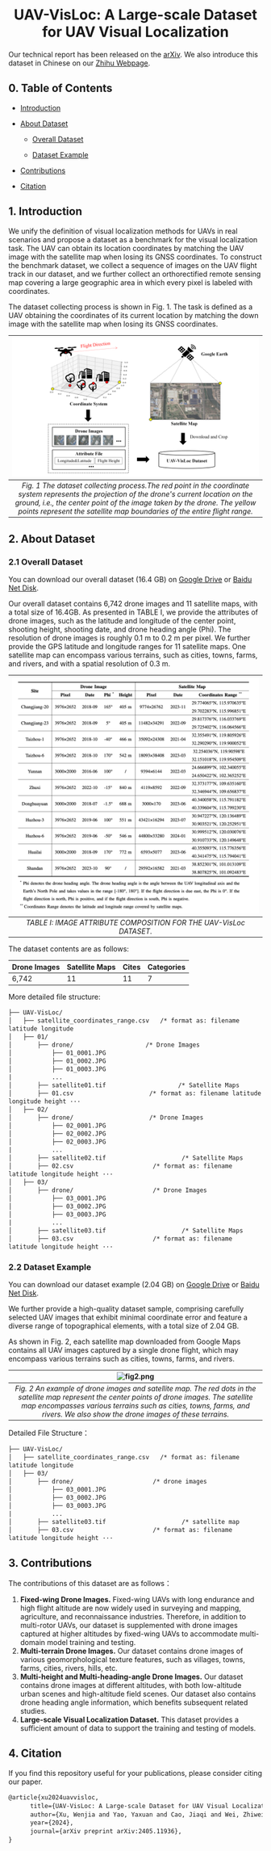 <h1 align="center"> UAV-VisLoc: A Large-scale Dataset for UAV Visual Localization </h1>

Our technical report has been released on the [arXiv](https://arxiv.org/abs/2405.11936). We also introduce this dataset in Chinese on our [Zhihu Webpage](https://zhuanlan.zhihu.com/p/699030211).

## 0. Table of Contents

* [Introduction](#1-introduction)

* [About Dataset](#2-about-dataset)

  * [Overall Dataset](#21-overall-dataset) 

  * [Dataset Example](#22-dataset-example)

* [Contributions](#3-contributions)

* [Citation](#4-citation)

## 1. Introduction
We unify the definition of visual localization methods for UAVs in real scenarios and propose a dataset as a benchmark for the visual localization task. The UAV can obtain its location coordinates by matching the UAV image with the satellite map when losing its GNSS coordinates. To construct the benchmark dataset, we collect a sequence of images on the UAV flight track in our dataset, and we further collect an orthorectified remote sensing map covering a large geographic area in which every pixel is labeled with coordinates.

The dataset collecting process is shown in Fig. 1. The task is defined as a UAV obtaining the coordinates of its current location by matching the down image with the satellite map when losing its GNSS coordinates.


| ![fig1.png](https://github.com/IntelliSensing/UAV-VisLoc/blob/main/img/fig1.png) | 
|:--:| 
| *Fig. 1 The dataset collecting process.The red point in the coordinate system represents the projection of the drone's current location on the ground, i.e., the center point of the image taken by the drone. The yellow points represent the satellite map boundaries of the entire flight range.* |

## 2. About Dataset

### 2.1 Overall Dataset

You can download our overall dataset (16.4 GB) on [Google Drive](https://drive.google.com/file/d/1xYODANyilEMM3CfWh85APwkTHQeLTcCT/view?usp=sharing) or [Baidu Net Disk](https://pan.baidu.com/s/13zgbP3Kjk1FDfZ47fBaC0g?pwd=rsai ).

Our overall dataset contains 6,742 drone images and 11 satellite maps, with a total size of 16.4GB. As presented in TABLE I, we provide the attributes of drone images, such as the latitude and longitude of the center point, shooting height, shooting date, and drone heading angle (Phi). The resolution of drone images is roughly 0.1 m to 0.2 m per pixel. We further provide the GPS latitude and longitude ranges for 11 satellite maps. One satellite map can encompass various terrains, such as cities, towns, farms, and rivers, and with a spatial resolution of 0.3 m. 


| ![table2.png](https://github.com/IntelliSensing/UAV-VisLoc/blob/main/img/table2.png)| 
|:--:| 
| *TABLE I: IMAGE ATTRIBUTE COMPOSITION FOR THE UAV-VisLoc DATASET.* |



The dataset contents are as follows:

| Drone Images | Satellite Maps | Cites | Categories |
| ------------ | -------------- | ----- | ---------- |
| 6,742        | 11             | 11    | 7          |


More detailed file structure:

```
├── UAV-VisLoc/
│   ├── satellite_coordinates_range.csv   /* format as: filename latitude longitude
│   ├── 01/
│       ├── drone/                    /* Drone Images
│           ├── 01_0001.JPG
│           ├── 01_0002.JPG
│           ├── 01_0003.JPG
|           ...
│       ├── satellite01.tif              	   /* Satellite Maps
│       ├── 01.csv			   		   /* format as: filename latitude longitude height ···
│   ├── 02/
│       ├── drone/                     /* Drone Images
│           ├── 02_0001.JPG
│           ├── 02_0002.JPG
│           ├── 02_0003.JPG
|           ...
│       ├── satellite02.tif               		/* Satellite Maps
│       ├── 02.csv				        /* format as: filename latitude longitude height ···
│   ├── 03/
│       ├── drone/                      /* Drone Images
│           ├── 03_0001.JPG
│           ├── 03_0002.JPG
│           ├── 03_0003.JPG
|           ...
│       ├── satellite03.tif              	    /* Satellite Maps
│       ├── 03.csv						/* format as: filename latitude longitude height ···
```

### 2.2 Dataset Example

You can download our dataset example (2.04 GB) on [Google Drive](https://drive.google.com/file/d/16tY7tPZiNIoyAhknvyXnp0jAfccIcHtL/view?usp=sharing) or [Baidu Net Disk](https://pan.baidu.com/s/1QPnTwZaW8pT6fzjXPo1SFQ?pwd=rsai).

We further provide a high-quality dataset sample, comprising carefully selected UAV images that exhibit minimal coordinate error and feature a diverse range of topographical elements, with a total size of 2.04 GB.

As shown in Fig. 2, each satellite map downloaded from Google Maps contains all UAV images captured by a single drone flight, which may encompass various terrains such as cities, towns, farms, and rivers. 

| ![fig2.png](https://github.com/IntelliSensing/UAV-VisLoc/blob/main/img/fig2.png) | 
|:--:| 
| *Fig. 2 An example of drone images and satellite map. The red dots in the satellite map represent the center points of drone images. The satellite map encompasses various terrains such as cities, towns, farms, and rivers. We also show the drone images of these terrains.* |

Detailed File Structure：

```
├── UAV-VisLoc/
│   ├── satellite_coordinates_range.csv   /* format as: filename latitude longitude
│   ├── 03/
│       ├── drone/                      /* drone images
│           ├── 03_0001.JPG
│           ├── 03_0002.JPG
│           ├── 03_0003.JPG
|           ...
│       ├── satellite03.tif              	    /* satellite map
│       ├── 03.csv						/* format as: filename latitude longitude height ···
```

## 3. Contributions

The contributions of this dataset are as follows：

1. **Fixed-wing Drone Images.** Fixed-wing UAVs with long endurance and high flight altitude are now widely used in surveying and mapping, agriculture, and reconnaissance industries. Therefore, in addition to multi-rotor UAVs, our dataset is supplemented with drone images captured at higher altitudes by fixed-wing UAVs to accommodate multi-domain model training and testing.
2. **Multi-terrain Drone Images.** Our dataset contains drone images of various geomorphological texture features, such as villages, towns, farms, cities, rivers, hills, etc.
3. **Multi-height and Multi-heading-angle Drone Images.** Our dataset contains drone images at different altitudes, with both low-altitude urban scenes and high-altitude field scenes. Our dataset also contains drone heading angle information, which benefits subsequent related studies.
4. **Large-scale Visual Localization Dataset.** This dataset provides a sufficient amount of data to support the training and testing of models.

## 4. Citation

If you find this repository useful for your publications, please consider citing our paper.

```LaTeX
@article{xu2024uavvisloc,
      title={UAV-VisLoc: A Large-scale Dataset for UAV Visual Localization}, 
      author={Xu, Wenjia and Yao, Yaxuan and Cao, Jiaqi and Wei, Zhiwei and Liu, Chunbo and Wang, Jiuniu and Peng, Mugen},
      year={2024},
      journal={arXiv preprint arXiv:2405.11936},
}
```

